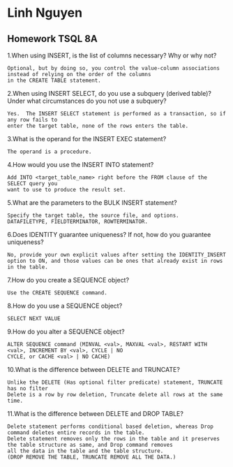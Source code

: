 # Linh Nguyen
## Homework TSQL 8A

1.When using INSERT, is the list of columns necessary? Why or why not?

	Optional, but by doing so, you control the value-column associations instead of relying on the order of the columns
	in the CREATE TABLE statement.

2.When using INSERT SELECT, do you use a subquery (derived table)? Under what circumstances do
you not use a subquery?

	Yes.  The INSERT SELECT statement is performed as a transaction, so if any row fails to
	enter the target table, none of the rows enters the table.
	

3.What is the operand for the INSERT EXEC statement?

	The operand is a procedure.

4.How would you use the INSERT INTO statement?

	Add INTO <target_table_name> right before the FROM clause of the SELECT query you
	want to use to produce the result set.

5.What are the parameters to the BULK INSERT statement?

	Specify the target table, the source file, and options.
	DATAFILETYPE, FIELDTERMINATOR, ROWTERMINATOR.

6.Does IDENTITY guarantee uniqueness? If not, how do you guarantee uniqueness?

	No, provide your own explicit values after setting the IDENTITY_INSERT
	option to ON, and those values can be ones that already exist in rows in the table. 

7.How do you create a SEQUENCE object?

	Use the CREATE SEQUENCE command.

8.How do you use a SEQUENCE object?

	SELECT NEXT VALUE

9.How do you alter a SEQUENCE object?

	ALTER SEQUENCE command (MINVAL <val>, MAXVAL <val>, RESTART WITH <val>, INCREMENT BY <val>, CYCLE | NO
	CYCLE, or CACHE <val> | NO CACHE)

10.What is the difference between DELETE and TRUNCATE?

	Unlike the DELETE (Has optional filter predicate) statement, TRUNCATE has no filter
	Delete is a row by row deletion, Truncate delete all rows at the same time.

11.What is the difference between DELETE and DROP TABLE?

	Delete statement performs conditional based deletion, whereas Drop command deletes entire records in the table.
	Delete statement removes only the rows in the table and it preserves the table structure as same, and Drop command removes 
	all the data in the table and the table structure.
	(DROP REMOVE THE TABLE, TRUNCATE REMOVE ALL THE DATA.)